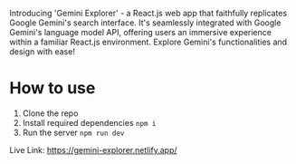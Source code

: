 Introducing 'Gemini Explorer' - a React.js web app that faithfully replicates Google Gemini's search interface. It's seamlessly integrated with Google Gemini's language model API, offering users an immersive experience within a familiar React.js environment. Explore Gemini's functionalities and design with ease!

# How to use

1. Clone the repo   
2. Install required dependencies <code>npm i</code>
3. Run the server <code>npm run dev</code> 
    
Live Link: https://gemini-explorer.netlify.app/    
 

